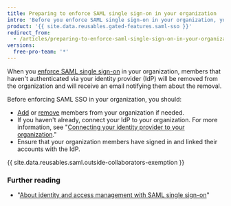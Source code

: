 ```yaml
---
title: Preparing to enforce SAML single sign-on in your organization
intro: 'Before you enforce SAML single sign-on in your organization, you should verify your organization''s membership and configure the connection settings to your identity provider.'
product: '{{ site.data.reusables.gated-features.saml-sso }}'
redirect_from:
  - /articles/preparing-to-enforce-saml-single-sign-on-in-your-organization
versions:
  free-pro-team: '*'
---
```


When you [enforce SAML single sign-on](/articles/enabling-and-testing-saml-single-sign-on-for-your-organization) in your organization, members that haven't authenticated via your identity provider (IdP) will be removed from the organization and will receive an email notifying them about the removal.

Before enforcing SAML SSO in your organization, you should:

- [Add](/articles/inviting-users-to-join-your-organization) or [remove](/articles/removing-a-member-from-your-organization) members from your organization if needed.
- If you haven't already, connect your IdP to your organization. For more information, see "[Connecting your identity provider to your organization](/articles/connecting-your-identity-provider-to-your-organization)."
- Ensure that your organization members have signed in and linked their accounts with the IdP.

{{ site.data.reusables.saml.outside-collaborators-exemption }}

### Further reading

- "[About identity and access management with SAML single sign-on](/articles/about-identity-and-access-management-with-saml-single-sign-on)"
